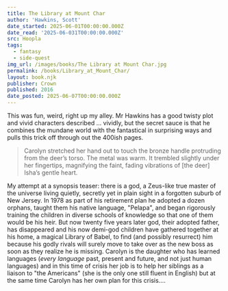 ```yaml
---
title: The Library at Mount Char
author: 'Hawkins, Scott'
date_started: 2025-06-01T00:00:00.000Z
date_read: '2025-06-031T00:00:00.000Z'
src: Hoopla
tags:
  - fantasy
  - side-quest
img_url: /images/books/The Library at Mount Char.jpg
permalink: /books/Library_at_Mount_Char/
layout: book.njk
publisher: Crown
published: 2016
date_posted: 2025-06-07T00:00:00.000Z
---
```

This was fun, weird, right up my alley. Mr Hawkins has a good twisty plot and vivid characters described ... vividly, but the secret sauce is that he combines the mundane world with the fantastical in surprising ways and pulls this trick off through out the 400ish pages.

<blockquote> Carolyn stretched her hand out to touch the bronze handle protruding from the deer’s torso. The metal was warm. It trembled slightly under her fingertips, magnifying the faint, fading vibrations of [the deer] Isha’s gentle heart.</blockquote>

My attempt at a synopsis teaser: there is a god, a Zeus-like true master of the universe living quietly, secretly yet in plain sight in a forgotten suburb of New Jersey. In 1978 as part of his retirement plan he adopted a dozen orphans, taught them his native language, "Pelapa", and began rigorously training the children in diverse schools of knowledge so that one of them would be his heir. But now twenty five years later god, their adopted father, has disappeared and his now demi-god children have gathered together at his home, a magical Library of Babel, to find (and possibly resurrect) him because his godly rivals will surely move to take over as the new boss as soon as they realize he is missing.  Carolyn is the daughter who has learned languages (*every language* past, present and future, and not just human languages) and in this time of crisis her job is to help her siblings as a liaison to "the Americans" (she is the only one still fluent in English) but at the same time Carolyn has her own plan for this crisis....
